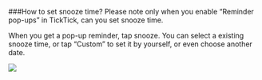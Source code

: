 ###How to set snooze time? 
Please note only when you enable “Reminder pop-ups” in TickTick, can you set snooze time. 

When you get a pop-up reminder, tap snooze. You can select a existing snooze time, or tap “Custom” to set it by yourself, or even choose another date. 



![](../images/androidsnooze.png)

